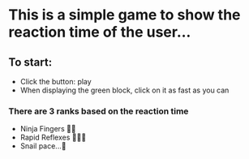 # This is a simple game to show the reaction time of the user...
## To start:
- Click the button: play 
- When displaying the green block, click on it as fast as you can

### There are 3 ranks based on the reaction time
- Ninja Fingers 🐱‍👤
- Rapid Reflexes 🦸🏻‍♂️
- Snail pace...🐌
